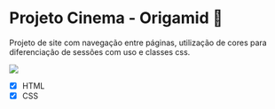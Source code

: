 # Projeto Cinema - Origamid :wolf:



Projeto de site com navegação entre páginas, utilização de cores para diferenciação de sessões com uso e classes css.



![ ](/home/casa/Documentos/origamid/cinema/colagem.png)

- [x] HTML
- [x] CSS